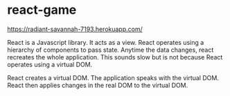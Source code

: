# react-game

https://radiant-savannah-7193.herokuapp.com/

React is a Javascript library.
It acts as a view.
React operates using a hierarchy of components to pass state.
Anytime the data changes, react recreates the whole application.
This sounds slow but is not because React operates using a virtual DOM.

React creates a virtual DOM.
The application speaks with the virtual DOM.
React then applies changes in the real DOM to the virtual DOM.


